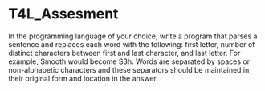 # T4L_Assesment
In the programming language of your choice, write a program that parses a sentence and replaces each word with the following: first letter, number of distinct characters between first and last character, and last letter. For example, Smooth would become S3h. Words are separated by spaces or non-alphabetic characters and these separators should be maintained in their original form and location in the answer. 

